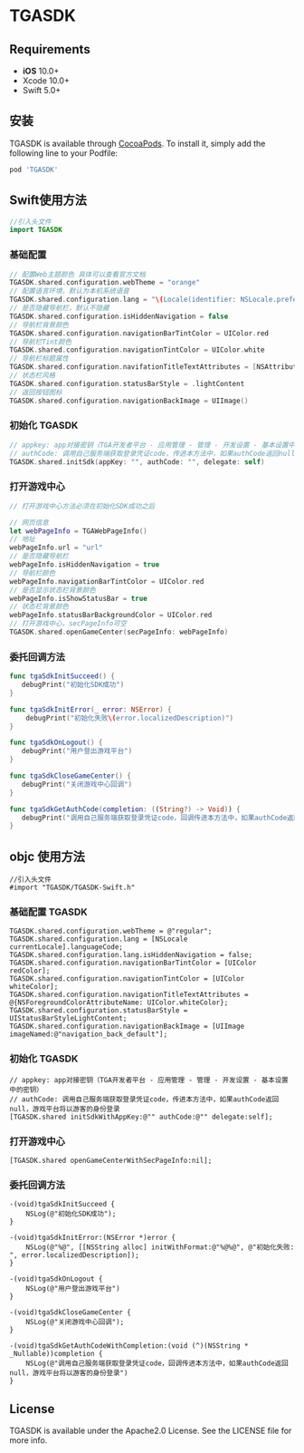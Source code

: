 # TGASDK

## Requirements
- **iOS** 10.0+
- Xcode 10.0+
- Swift 5.0+

## 安装 

TGASDK is available through [CocoaPods](https://cocoapods.org). To install
it, simply add the following line to your Podfile:

```ruby
pod 'TGASDK'
```

## Swift使用方法
```Swift
//引入头文件
import TGASDK
```

### 基础配置
```Swift
// 配置Web主题颜色 具体可以查看官方文档
TGASDK.shared.configuration.webTheme = "orange"
// 配置语言环境，默认为本机系统语音
TGASDK.shared.configuration.lang = "\(Locale(identifier: NSLocale.preferredLanguages.first ?? "zh-Hans").languageCode ?? "")"
// 是否隐藏导航栏，默认不隐藏
TGASDK.shared.configuration.isHiddenNavigation = false
// 导航栏背景颜色
TGASDK.shared.configuration.navigationBarTintColor = UIColor.red
// 导航栏Tint颜色
TGASDK.shared.configuration.navigationTintColor = UIColor.white
// 导航栏标题属性
TGASDK.shared.configuration.navifationTitleTextAttributes = [NSAttributedString.Key.foregroundColor: UIColor.white]
// 状态栏风格
TGASDK.shared.configuration.statusBarStyle = .lightContent
// 返回按钮图标
TGASDK.shared.configuration.navigationBackImage = UIImage()
```

### 初始化 TGASDK
```Swift
// appkey: app对接密钥（TGA开发者平台 - 应用管理 - 管理 - 开发设置 - 基本设置中的密钥）
// authCode: 调用自己服务端获取登录凭证code，传进本方法中，如果authCode返回null，游戏平台将以游客的身份登录
TGASDK.shared.initSdk(appKey: "", authCode: "", delegate: self)
```
### 打开游戏中心
```Swift
// 打开游戏中心方法必须在初始化SDK成功之后

// 网页信息
let webPageInfo = TGAWebPageInfo()
// 地址
webPageInfo.url = "url"
// 是否隐藏导航栏
webPageInfo.isHiddenNavigation = true
// 导航栏颜色
webPageInfo.navigationBarTintColor = UIColor.red
// 是否显示状态栏背景颜色
webPageInfo.isShowStatusBar = true
// 状态栏背景颜色
webPageInfo.statusBarBackgroundColor = UIColor.red
// 打开游戏中心，secPageInfo可空
TGASDK.shared.openGameCenter(secPageInfo: webPageInfo)
```

### 委托回调方法
```Swift
func tgaSdkInitSucceed() {
   debugPrint("初始化SDK成功")
}

func tgaSdkInitError(_ error: NSError) {
    debugPrint("初始化失败\(error.localizedDescription)")
}

func tgaSdkOnLogout() {
   debugPrint("用户登出游戏平台")
}

func tgaSdkCloseGameCenter() {
   debugPrint("关闭游戏中心回调")
}

func tgaSdkGetAuthCode(completion: ((String?) -> Void)) {
   debugPrint("调用自己服务端获取登录凭证code，回调传进本方法中，如果authCode返回null，游戏平台将以游客的身份登录")
}

```


## objc 使用方法
```objc
//引入头文件
#import "TGASDK/TGASDK-Swift.h"
```

### 基础配置 TGASDK
```objc
TGASDK.shared.configuration.webTheme = @"regular";
TGASDK.shared.configuration.lang = [NSLocale currentLocale].languageCode;
TGASDK.shared.configuration.lang.isHiddenNavigation = false;
TGASDK.shared.configuration.navigationBarTintColor = [UIColor redColor];
TGASDK.shared.configuration.navigationTintColor = [UIColor whiteColor];
TGASDK.shared.configuration.navigationTitleTextAttributes = @{NSForegroundColorAttributeName: UIColor.whiteColor};
TGASDK.shared.configuration.statusBarStyle = UIStatusBarStyleLightContent;
TGASDK.shared.configuration.navigationBackImage = [UIImage imageNamed:@"navigation_back_default"];
```
### 初始化 TGASDK
```objc    
// appkey: app对接密钥（TGA开发者平台 - 应用管理 - 管理 - 开发设置 - 基本设置中的密钥）
// authCode: 调用自己服务端获取登录凭证code，传进本方法中，如果authCode返回null，游戏平台将以游客的身份登录
[TGASDK.shared initSdkWithAppKey:@"" authCode:@"" delegate:self];
```

### 打开游戏中心
```objc
[TGASDK.shared openGameCenterWithSecPageInfo:nil];
```

### 委托回调方法
```objc
-(void)tgaSdkInitSucceed {
    NSLog(@"初始化SDK成功");
}

-(void)tgaSdkInitError:(NSError *)error {
    NSLog(@"%@", [[NSString alloc] initWithFormat:@"%@%@", @"初始化失败: ", error.localizedDescription]);
}

-(void)tgaSdkOnLogout {
    NSLog(@"用户登出游戏平台")
}

-(void)tgaSdkCloseGameCenter {
    NSLog(@"关闭游戏中心回调");
}

-(void)tgaSdkGetAuthCodeWithCompletion:(void (^)(NSString * _Nullable))completion {
    NSLog(@"调用自己服务端获取登录凭证code，回调传进本方法中，如果authCode返回null，游戏平台将以游客的身份登录")
}
```

## License

TGASDK is available under the Apache2.0 License. See the LICENSE file for more info.
